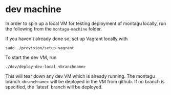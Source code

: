# dev machine

In order to spin up a local VM for testing deployment of montagu locally, run the following from the `montagu-machine` folder.

If you haven't already done so, set up Vagrant locally with 

```
sudo ./provision/setup-vagrant
``` 

To start the dev VM, run

```
./dev/deploy-dev-local <branchname>
```

This will tear down any dev VM which is already running. The montagu branch `<branchname>` will be deployed in the VM 
from github. If no branch is specified, the 'latest' branch will be deployed.  